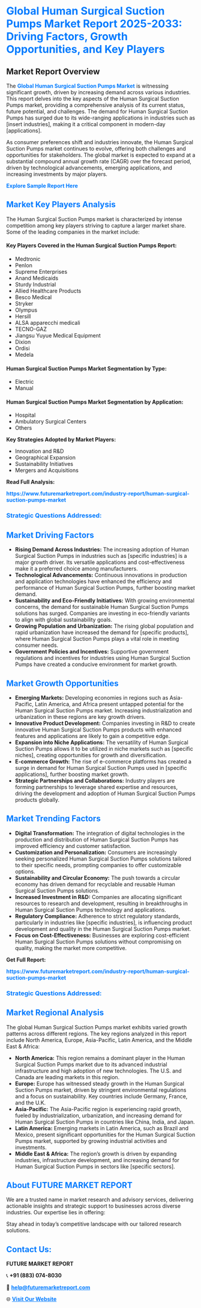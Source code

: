 <h1 style="color: #007BFF;">Global Human Surgical Suction Pumps Market Report 2025-2033: Driving Factors, Growth Opportunities, and Key Players</h1>

<section id="overview">
<h2>Market Report Overview</h2>
<p>The <a href="https://www.futuremarketreport.com/industry-report/human-surgical-suction-pumps-market" style="color: #007BFF; text-decoration: none;"><strong>Global Human Surgical Suction Pumps Market</strong></a> is witnessing significant growth, driven by increasing demand across various industries. This report delves into the key aspects of the Human Surgical Suction Pumps market, providing a comprehensive analysis of its current status, future potential, and challenges. The demand for Human Surgical Suction Pumps has surged due to its wide-ranging applications in industries such as [insert industries], making it a critical component in modern-day [applications].</p>
<p>As consumer preferences shift and industries innovate, the Human Surgical Suction Pumps market continues to evolve, offering both challenges and opportunities for stakeholders. The global market is expected to expand at a substantial compound annual growth rate (CAGR) over the forecast period, driven by technological advancements, emerging applications, and increasing investments by major players.</p>
</section>

<section id="overview">
<p><a href="https://www.futuremarketreport.com/request-sample/reportId=64496" style="color: #007BFF; text-decoration: none;"><strong>Explore Sample Report Here</strong></a></p>
</section>

<section id="key-players">
<h2 style="color: #007BFF;">Market Key Players Analysis</h2>
<p>The Human Surgical Suction Pumps market is characterized by intense competition among key players striving to capture a larger market share. Some of the leading companies in the market include:</p>
<h4>Key Players Covered in the Human Surgical Suction Pumps Report:</h4>
<ul><li>Medtronic</li><li>Penlon</li><li>Supreme Enterprises</li><li>Anand Medicaids</li><li>Sturdy Industrial</li><li>Allied Healthcare Products</li><li>Besco Medical</li><li>Stryker</li><li>Olympus</li><li>Hersill</li><li>ALSA apparecchi medicali</li><li>TECNO-GAZ</li><li>Jiangsu Yuyue Medical Equipment</li><li>Dixion</li><li>Ordisi</li><li>Medela</li></ul>
<h4>Human Surgical Suction Pumps Market Segmentation by Type:</h4>
<ul><li>Electric</li><li>Manual</li></ul>

<h4>Human Surgical Suction Pumps Market Segmentation by Application:</h4>
<ul><li>Hospital</li><li>Ambulatory Surgical Centers</li><li>Others</li></ul>
<p><strong>Key Strategies Adopted by Market Players:</strong></p>
<ul>
<li>Innovation and R&D</li>
<li>Geographical Expansion</li>
<li>Sustainability Initiatives</li>
<li>Mergers and Acquisitions</li>
</ul>
</section>

<section>
<p><strong>Read Full Analysis: </strong></p><a href="https://www.futuremarketreport.com/industry-report/human-surgical-suction-pumps-market" style="color: #007BFF; text-decoration: none;"><strong>https://www.futuremarketreport.com/industry-report/human-surgical-suction-pumps-market</strong></a>
<h3 style="color: #007BFF;">Strategic Questions Addressed:</h3>
</section>

<section id="driving-factors">
<h2 style="color: #007BFF;">Market Driving Factors</h2>
<ul>
<li><strong>Rising Demand Across Industries:</strong> The increasing adoption of Human Surgical Suction Pumps in industries such as [specific industries] is a major growth driver. Its versatile applications and cost-effectiveness make it a preferred choice among manufacturers.</li>
<li><strong>Technological Advancements:</strong> Continuous innovations in production and application technologies have enhanced the efficiency and performance of Human Surgical Suction Pumps, further boosting market demand.</li>
<li><strong>Sustainability and Eco-Friendly Initiatives:</strong> With growing environmental concerns, the demand for sustainable Human Surgical Suction Pumps solutions has surged. Companies are investing in eco-friendly variants to align with global sustainability goals.</li>
<li><strong>Growing Population and Urbanization:</strong> The rising global population and rapid urbanization have increased the demand for [specific products], where Human Surgical Suction Pumps plays a vital role in meeting consumer needs.</li>
<li><strong>Government Policies and Incentives:</strong> Supportive government regulations and incentives for industries using Human Surgical Suction Pumps have created a conducive environment for market growth.</li>
</ul>
</section>

<section id="growth-opportunities">
<h2 style="color: #007BFF;">Market Growth Opportunities</h2>
<ul>
<li><strong>Emerging Markets:</strong> Developing economies in regions such as Asia-Pacific, Latin America, and Africa present untapped potential for the Human Surgical Suction Pumps market. Increasing industrialization and urbanization in these regions are key growth drivers.</li>
<li><strong>Innovative Product Development:</strong> Companies investing in R&D to create innovative Human Surgical Suction Pumps products with enhanced features and applications are likely to gain a competitive edge.</li>
<li><strong>Expansion into Niche Applications:</strong> The versatility of Human Surgical Suction Pumps allows it to be utilized in niche markets such as [specific niches], creating opportunities for growth and diversification.</li>
<li><strong>E-commerce Growth:</strong> The rise of e-commerce platforms has created a surge in demand for Human Surgical Suction Pumps used in [specific applications], further boosting market growth.</li>
<li><strong>Strategic Partnerships and Collaborations:</strong> Industry players are forming partnerships to leverage shared expertise and resources, driving the development and adoption of Human Surgical Suction Pumps products globally.</li>
</ul>
</section>

<section id="trending-factors">
<h2 style="color: #007BFF;">Market Trending Factors</h2>
<ul>
<li><strong>Digital Transformation:</strong> The integration of digital technologies in the production and distribution of Human Surgical Suction Pumps has improved efficiency and customer satisfaction.</li>
<li><strong>Customization and Personalization:</strong> Consumers are increasingly seeking personalized Human Surgical Suction Pumps solutions tailored to their specific needs, prompting companies to offer customizable options.</li>
<li><strong>Sustainability and Circular Economy:</strong> The push towards a circular economy has driven demand for recyclable and reusable Human Surgical Suction Pumps solutions.</li>
<li><strong>Increased Investment in R&D:</strong> Companies are allocating significant resources to research and development, resulting in breakthroughs in Human Surgical Suction Pumps technology and applications.</li>
<li><strong>Regulatory Compliance:</strong> Adherence to strict regulatory standards, particularly in industries like [specific industries], is influencing product development and quality in the Human Surgical Suction Pumps market.</li>
<li><strong>Focus on Cost-Effectiveness:</strong> Businesses are exploring cost-efficient Human Surgical Suction Pumps solutions without compromising on quality, making the market more competitive.</li>
</ul>
</section>

<section>
<p><strong>Get Full Report: </strong></p><a href="https://www.futuremarketreport.com/industry-report/human-surgical-suction-pumps-market" style="color: #007BFF; text-decoration: none;"><strong>https://www.futuremarketreport.com/industry-report/human-surgical-suction-pumps-market</strong></a>
<h3 style="color: #007BFF;">Strategic Questions Addressed:</h3>
</section>


<section id="regional-analysis">
<h2 style="color: #007BFF;">Market Regional Analysis</h2>
<p>The global Human Surgical Suction Pumps market exhibits varied growth patterns across different regions. The key regions analyzed in this report include North America, Europe, Asia-Pacific, Latin America, and the Middle East & Africa:</p>
<ul>
<li><strong>North America:</strong> This region remains a dominant player in the Human Surgical Suction Pumps market due to its advanced industrial infrastructure and high adoption of new technologies. The U.S. and Canada are leading markets in this region.</li>
<li><strong>Europe:</strong> Europe has witnessed steady growth in the Human Surgical Suction Pumps market, driven by stringent environmental regulations and a focus on sustainability. Key countries include Germany, France, and the U.K.</li>
<li><strong>Asia-Pacific:</strong> The Asia-Pacific region is experiencing rapid growth, fueled by industrialization, urbanization, and increasing demand for Human Surgical Suction Pumps in countries like China, India, and Japan.</li>
<li><strong>Latin America:</strong> Emerging markets in Latin America, such as Brazil and Mexico, present significant opportunities for the Human Surgical Suction Pumps market, supported by growing industrial activities and investments.</li>
<li><strong>Middle East & Africa:</strong> The region’s growth is driven by expanding industries, infrastructure development, and increasing demand for Human Surgical Suction Pumps in sectors like [specific sectors].</li>
</ul>
</section>

<footer>
<h2 style="color: #007BFF;">About FUTURE MARKET REPORT</h2>
<p>We are a trusted name in market research and advisory services, delivering actionable insights and strategic support to businesses across diverse industries. Our expertise lies in offering:</p>

<p>Stay ahead in today’s competitive landscape with our tailored research solutions.</p>

<h2 style="color: #007BFF;">Contact Us:</h2>
<p><strong>FUTURE MARKET REPORT</strong></p>
<p>📞 <strong>+91 (883) 074-8030</strong></p>
<p>📧 <strong><a href="mailto:help@futuremarketreport.com" style="color: #007BFF;">help@futuremarketreport.com</a></strong></p>
<p>🌐 <strong><a href="https://www.futuremarketreport.com/" style="color: #007BFF;">Visit Our Website</a></strong></p>
</footer>